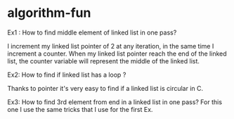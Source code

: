 # algorithm-fun


Ex1 : How to find middle element of linked list in one pass?

I increment my linked list pointer of 2 at any iteration, in the same time I increment a counter. When my linked list pointer reach the end of the linked list, the counter variable will represent the middle of the linked list.


Ex2: How to find if linked list has a loop ?

Thanks to pointer it's very easy to find if a linked list is circular in C.


Ex3: How to find 3rd element from end in a linked list in one pass?
For this one I use the same tricks that I use for the first Ex.
